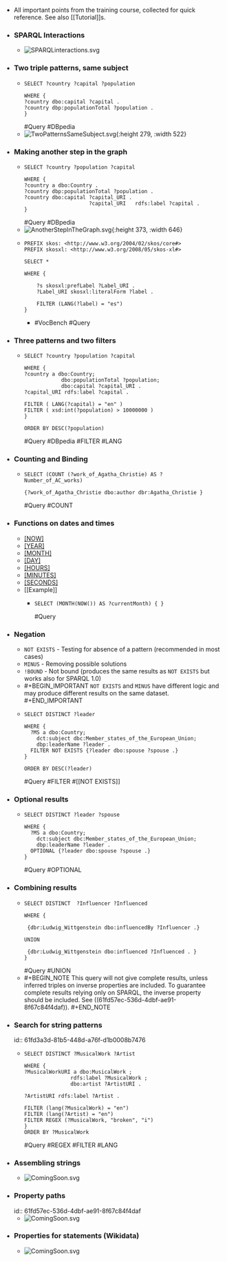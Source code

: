 - All important points from the training course, collected for quick reference. See also [[Tutorial]]s.
- ### SPARQL Interactions
	- ![SPARQLinteractions.svg](../assets/SPARQLinteractions_1643113721643_0.svg)
- ### Two triple patterns, same subject
	- ```sparql
	  SELECT ?country ?capital ?population 
	  
	  WHERE {
	  ?country dbo:capital ?capital .
	  ?country dbp:populationTotal ?population .
	  } 
	  ```
	  #Query #DBpedia
	- ![TwoPatternsSameSubject.svg](../assets/TwoPatternsSameSubject_1643114435930_0.svg){:height 279, :width 522}
- ### Making another step in the graph
	- ```sparql
	  SELECT ?country ?population ?capital 
	  
	  WHERE {
	  ?country a dbo:Country .
	  ?country dbp:populationTotal ?population . 
	  ?country dbo:capital ?capital_URI .
	                       ?capital_URI   rdfs:label ?capital .
	  }
	  ```
	  #Query #DBpedia
	- ![AnotherStepInTheGraph.svg](../assets/AnotherStepInTheGraph_1643114924911_0.svg){:height 373, :width 646}
	- ```sparql
	  PREFIX skos: <http://www.w3.org/2004/02/skos/core#>
	  PREFIX skosxl: <http://www.w3.org/2008/05/skos-xl#>
	  
	  SELECT * 
	  
	  WHERE {
	      
	      ?s skosxl:prefLabel ?Label_URI .
	      ?Label_URI skosxl:literalForm ?label .
	  
	      FILTER (LANG(?label) = "es")
	  } 
	  ```
		- #VocBench #Query
- ### Three patterns and two filters
	- ```sparql
	  SELECT ?country ?population ?capital 
	  
	  WHERE {
	  ?country a dbo:Country; 
	              dbo:populationTotal ?population; 
	              dbo:capital ?capital_URI .
	  ?capital_URI rdfs:label ?capital .
	  
	  FILTER ( LANG(?capital) = "en" )
	  FILTER ( xsd:int(?population) > 10000000 )
	  } 
	  
	  ORDER BY DESC(?population)
	  ```
	  #Query #DBpedia #FILTER #LANG
- ### Counting and Binding
	- ```sparql
	  SELECT (COUNT (?work_of_Agatha_Christie) AS ?Number_of_AC_works)
	  
	  {?work_of_Agatha_Christie dbo:author dbr:Agatha_Christie } 
	  ```
	  #Query #COUNT
- ### Functions on dates and times
	- [[NOW]]()
	- [[YEAR]]()
	- [[MONTH]]()
	- [[DAY]]()
	- [[HOURS]]()
	- [[MINUTES]]()
	- [[SECONDS]]()
	- [[Example]]
		- ```sparql
		  SELECT (MONTH(NOW()) AS ?currentMonth) { }
		  
		  ```
		  #Query
- ### Negation
	- `NOT EXISTS` - Testing for absence of a pattern (recommended in most cases)
	- `MINUS`      -  Removing possible solutions
	- `!BOUND`     -  Not bound (produces the same results as `NOT EXISTS` but works also for SPARQL 1.0)
	- #+BEGIN_IMPORTANT
	  `NOT EXISTS` and `MINUS` have different logic and may produce different results on the same dataset.
	  #+END_IMPORTANT
	- ```sparql
	  SELECT DISTINCT ?leader 
	  
	  WHERE { 
	    ?MS a dbo:Country; 
	      dct:subject dbc:Member_states_of_the_European_Union;
	      dbp:leaderName ?leader . 
	    FILTER NOT EXISTS {?leader dbo:spouse ?spouse .}
	  }
	  
	  ORDER BY DESC(?leader)
	  
	  ```
	  #Query #FILTER #[[NOT EXISTS]]
- ### Optional results
	- ```sparql
	  SELECT DISTINCT ?leader ?spouse
	  
	  WHERE { 
	    ?MS a dbo:Country; 
	      dct:subject dbc:Member_states_of_the_European_Union;
	      dbp:leaderName ?leader . 
	    OPTIONAL {?leader dbo:spouse ?spouse .}
	  }
	  
	  ```
	  #Query #OPTIONAL
- ### Combining results
	- ```sparql
	  SELECT DISTINCT  ?Influencer ?Influenced
	  
	  WHERE {
	  
	   {dbr:Ludwig_Wittgenstein dbo:influencedBy ?Influencer .}
	  
	  UNION
	  
	   {dbr:Ludwig_Wittgenstein dbo:influenced ?Influenced . }
	  }
	  
	  ```
	  #Query #UNION
	- #+BEGIN_NOTE
	  This query will not give complete results, unless inferred triples on inverse properties are included. To guarantee complete results relying only on SPARQL, the inverse property should be included. See ((61fd57ec-536d-4dbf-ae91-8f67c84f4daf)).
	  #+END_NOTE
- ### Search for string patterns
  id:: 61fd3a3d-81b5-448d-a76f-d1b0008b7476
	- ```sparql
	  SELECT DISTINCT ?MusicalWork ?Artist
	  
	  WHERE {
	  ?MusicalWorkURI a dbo:MusicalWork ;
	                 rdfs:label ?MusicalWork ;
	                 dbo:artist ?ArtistURI .
	  
	  ?ArtistURI rdfs:label ?Artist .
	  
	  FILTER (lang(?MusicalWork) = "en")
	  FILTER (lang(?Artist) = "en")
	  FILTER REGEX (?MusicalWork, "broken", "i")
	  }
	  ORDER BY ?MusicalWork
	  ```
	  #Query #REGEX #FILTER #LANG
- ### Assembling strings
	- ![ComingSoon.svg](../assets/ComingSoon_1643993150465_0.svg)
- ### Property paths
  id:: 61fd57ec-536d-4dbf-ae91-8f67c84f4daf
	- ![ComingSoon.svg](../assets/ComingSoon_1643993150465_0.svg)
- ### Properties for statements (Wikidata)
	- ![ComingSoon.svg](../assets/ComingSoon_1643993150465_0.svg)